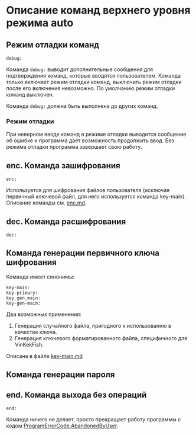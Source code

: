 # Описание команд верхнего уровня режима auto



## Режим отладки команд
`debug:`

Команда `debug:` выводит дополнительные сообщения для подтверждения команд, которые вводятся пользователем.
Команда только включает режим отладки команд, выключить режим отладки после его включения невозможно. По умолчанию режим отладки команд выключен.

Команда `debug:` должна быть выполнена до других команд.

### Режим отладки
При неверном вводе команд в режиме отладки выводится сообщение об ошибке и программа даёт возможность продолжить ввод. Без режима отладки программа завершает свою работу.

## enc. Команда зашифрования
`enc:`

Используется для шифрования файлов пользователя (исключая первичный ключевой файл, для него используется команда key-main). Описание команды см. [enc.md](enc.md).

## dec. Команда расшифрования
`dec:`

## Команда генерации первичного ключа шифрования

Команда имеет синонимы:
```
key-main:
key-primary:
key_gen_main:
key-gen-main:
```
Два возможных применения:
1. Генерация случайного файла, пригодного к использованию в качестве ключа.
2. Генерация ключевого форматированного файла, специфичного для VinKekFish.

Описана в файле [key-main.md](key-main.md)

## Команда генерации пароля

## end. Команда выхода без операций
`end:`

Команда ничего не делает, просто прекращает работу программы с кодом [ProgramErrorCode.AbandonedByUser](./../ProgrammErrorCode.cs).
